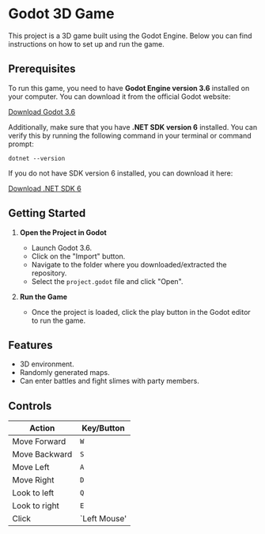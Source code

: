 # Godot 3D Game

This project is a 3D game built using the Godot Engine. Below you can find instructions on how to set up and run the game.

## Prerequisites

To run this game, you need to have **Godot Engine version 3.6** installed on your computer. You can download it from the official Godot website:

[Download Godot 3.6](https://godotengine.org/download)

Additionally, make sure that you have **.NET SDK version 6** installed. You can verify this by running the following command in your terminal or command prompt:
```
dotnet --version
```
If you do not have SDK version 6 installed, you can download it here:

[Download .NET SDK 6](https://dotnet.microsoft.com/download/dotnet/6.0)

## Getting Started

1. **Open the Project in Godot**
   - Launch Godot 3.6.
   - Click on the "Import" button.
   - Navigate to the folder where you downloaded/extracted the repository.
   - Select the `project.godot` file and click "Open".

2. **Run the Game**
   - Once the project is loaded, click the play button in the Godot editor to run the game.

## Features

- 3D environment.
- Randomly generated maps.
- Can enter battles and fight slimes with party members.

## Controls

| Action          | Key/Button       |
|-----------------|------------------|
| Move Forward    | `W`              |
| Move Backward   | `S`              |
| Move Left       | `A`              |
| Move Right      | `D`              |
| Look to left	  | `Q`		           |
| Look to right	  | `E`		           |
| Click           | `Left Mouse'     |





